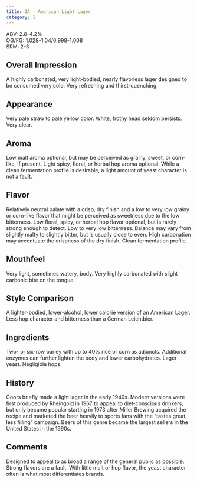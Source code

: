 ```yaml
---
title: 1A - American Light Lager
category: 1
---
```


ABV: 2.8-4.2%  
OG/FG: 1.028-1.04/0.998-1.008  
SRM: 2-3  

## Overall Impression
A highly carbonated, very light-bodied, nearly flavorless lager designed to be consumed very cold. Very refreshing and thirst-quenching.

## Appearance
Very pale straw to pale yellow color. White, frothy head seldom persists. Very clear.

## Aroma
Low malt aroma optional, but may be perceived as grainy, sweet, or corn-like, if present. Light spicy, floral, or herbal hop aroma optional. While a clean fermentation profile is desirable, a light amount of yeast character is not a fault.

## Flavor
Relatively neutral palate with a crisp, dry finish and a low to very low grainy or corn-like flavor that might be perceived as sweetness due to the low bitterness. Low floral, spicy, or herbal hop flavor optional, but is rarely strong enough to detect. Low to very low bitterness. Balance may vary from slightly malty to slightly bitter, but is usually close to even. High carbonation may accentuate the crispness of the dry finish. Clean fermentation profile.

## Mouthfeel
Very light, sometimes watery, body. Very highly carbonated with slight carbonic bite on the tongue.

## Style Comparison
A lighter-bodied, lower-alcohol, lower calorie version of an American Lager. Less hop character and bitterness than a German Leichtbier.

## Ingredients
Two- or six-row barley with up to 40% rice or corn as adjuncts. Additional enzymes can further lighten the body and lower carbohydrates. Lager yeast. Negligible hops.

## History
Coors briefly made a light lager in the early 1940s. Modern versions were first produced by Rheingold in 1967 to appeal to diet-conscious drinkers, but only became popular starting in 1973 after Miller Brewing acquired the recipe and marketed the beer heavily to sports fans with the “tastes great, less filling” campaign. Beers of this genre became the largest sellers in the United States in the 1990s.

## Comments
Designed to appeal to as broad a range of the general public as possible. Strong flavors are a fault. With little malt or hop flavor, the yeast character often is what most differentiates brands.